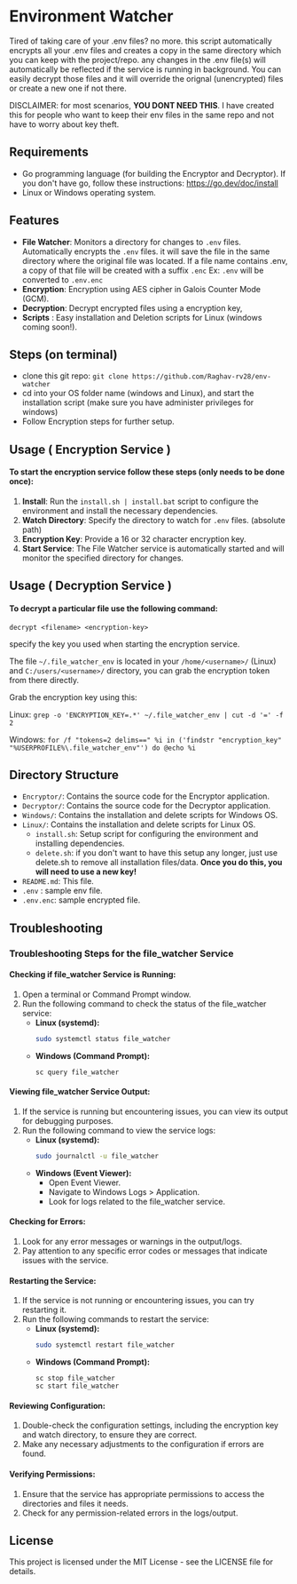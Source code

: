 # Environment Watcher

Tired of taking care of your .env files? no more. this script automatically encrypts all your .env files and creates a copy in the same directory which you can keep with the project/repo. any changes in the .env file(s) will automatically be reflected if the service is running in background.
You can easily decrypt those files and it will override the orignal (unencrypted) files or create a new one if not there.

DISCLAIMER: for most scenarios, **YOU DONT NEED THIS**. I have created this for people who want to keep their env files in the same repo and not have to worry about key theft.

## Requirements

- Go programming language (for building the Encryptor and Decryptor).
  If you don't have go, follow these instructions: https://go.dev/doc/install
- Linux or Windows operating system.

## Features

- **File Watcher**: Monitors a directory for changes to `.env` files. Automatically encrypts the `.env` files. it will save the file in the same directory where the original file was located. If a file name contains .env, a copy of that file will be created with a suffix `.enc` Ex: `.env` will be converted to `.env.enc`
- **Encryption**: Encryption using AES cipher in Galois Counter Mode (GCM).
- **Decryption**: Decrypt encrypted files using a encryption key,
- **Scripts** : Easy installation and Deletion scripts for Linux (windows coming soon!).

## Steps (on terminal)

- clone this git repo: `git clone https://github.com/Raghav-rv28/env-watcher`
- cd into your OS folder name (windows and Linux), and start the installation script (make sure you have administer privileges for windows)
- Follow Encryption steps for further setup.

## Usage ( Encryption Service )

#### To start the encryption service follow these steps (only needs to be done once):

1.  **Install**: Run the `install.sh | install.bat` script to configure the environment and install the necessary dependencies.
2.  **Watch Directory**: Specify the directory to watch for `.env` files. (absolute path)
3.  **Encryption Key**: Provide a 16 or 32 character encryption key.
4.  **Start Service**: The File Watcher service is automatically started and will monitor the specified directory for changes.

## Usage ( Decryption Service )

#### To decrypt a particular file use the following command:

```
decrypt <filename> <encryption-key>
```

specify the key you used when starting the encryption service.

The file `~/.file_watcher_env` is located in your `/home/<username>/` (Linux) and `C:/users/<username>/` directory, you can grab the encryption token from there directly.

Grab the encryption key using this:

Linux: `grep -o 'ENCRYPTION_KEY=.*' ~/.file_watcher_env | cut -d '=' -f 2 `

Windows: `for /f "tokens=2 delims==" %i in ('findstr "encryption_key" "%USERPROFILE%\.file_watcher_env"') do @echo %i `

## Directory Structure

- `Encryptor/`: Contains the source code for the Encryptor application.
- `Decryptor/`: Contains the source code for the Decryptor application.
- `Windows/`: Contains the installation and delete scripts for Windows OS.
- `Linux/`: Contains the installation and delete scripts for Linux OS.
  - `install.sh`: Setup script for configuring the environment and installing dependencies.
  - `delete.sh`: if you don't want to have this setup any longer, just use delete.sh to remove all installation files/data. **Once you do this, you will need to use a new key!**
- `README.md`: This file.
- `.env` : sample env file.
- `.env.enc`: sample encrypted file.

## Troubleshooting

### Troubleshooting Steps for the file_watcher Service

#### Checking if file_watcher Service is Running:

1. Open a terminal or Command Prompt window.
2. Run the following command to check the status of the file_watcher service:
   - **Linux (systemd):**
     ```bash
     sudo systemctl status file_watcher
     ```
   - **Windows (Command Prompt):**
     ```batch
     sc query file_watcher
     ```

#### Viewing file_watcher Service Output:

1. If the service is running but encountering issues, you can view its output for debugging purposes.
2. Run the following command to view the service logs:
   - **Linux (systemd):**
     ```bash
     sudo journalctl -u file_watcher
     ```
   - **Windows (Event Viewer):**
     - Open Event Viewer.
     - Navigate to Windows Logs > Application.
     - Look for logs related to the file_watcher service.

#### Checking for Errors:

1. Look for any error messages or warnings in the output/logs.
2. Pay attention to any specific error codes or messages that indicate issues with the service.

#### Restarting the Service:

1. If the service is not running or encountering issues, you can try restarting it.
2. Run the following commands to restart the service:
   - **Linux (systemd):**
     ```bash
     sudo systemctl restart file_watcher
     ```
   - **Windows (Command Prompt):**
     ```batch
     sc stop file_watcher
     sc start file_watcher
     ```

#### Reviewing Configuration:

1. Double-check the configuration settings, including the encryption key and watch directory, to ensure they are correct.
2. Make any necessary adjustments to the configuration if errors are found.

#### Verifying Permissions:

1. Ensure that the service has appropriate permissions to access the directories and files it needs.
2. Check for any permission-related errors in the logs/output.

## License

This project is licensed under the MIT License - see the LICENSE file for details.
